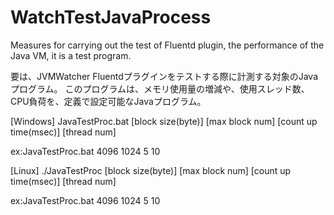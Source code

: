 WatchTestJavaProcess
====================

Measures for carrying out the test of Fluentd plugin, the performance of the Java VM, it is a test program.

要は、JVMWatcher Fluentdプラグインをテストする際に計測する対象のJavaプログラム。
このプログラムは、メモリ使用量の増減や、使用スレッド数、CPU負荷を、定義で設定可能なJavaプログラム。

[Windows]
JavaTestProc.bat [block size(byte)] [max block num] [count up time(msec)] [thread num]

ex:JavaTestProc.bat 4096 1024 5 10

[Linux]
./JavaTestProc [block size(byte)] [max block num] [count up time(msec)] [thread num]

ex:JavaTestProc.bat 4096 1024 5 10



